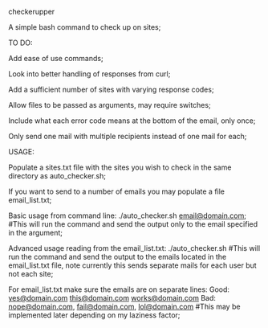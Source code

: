 checkerupper

A simple bash command to check up on sites;

TO DO:

Add ease of use commands;

Look into better handling of responses from curl;

Add a sufficient number of sites with varying response codes;

Allow files to be passed as arguments, may require switches;

Include what each error code means at the bottom of the email, only once;

Only send one mail with multiple recipients instead of one mail for each;

USAGE:

Populate a sites.txt file with the sites you wish to check in the same directory as auto_checker.sh;

If you want to send to a number of emails you may populate a file email_list.txt;

Basic usage from command line:
./auto_checker.sh email@domain.com;
\#This will run the command and send the output only to the email specified in the argument;

Advanced usage reading from the email_list.txt:
./auto_checker.sh
\#This will run the command and send the output to the emails located in the email_list.txt file, note currently this sends separate mails for each user but not each site;

For email_list.txt make sure the emails are on separate lines:
Good:
yes@domain.com
this@domain.com
works@domain.com
Bad:
nope@domain.com, fail@domain.com, lol@domain.com
\#This may be implemented later depending on my laziness factor;
